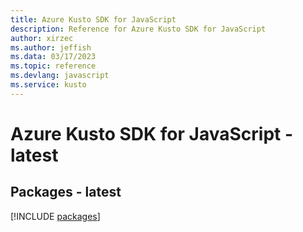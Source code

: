 ```yaml
---
title: Azure Kusto SDK for JavaScript
description: Reference for Azure Kusto SDK for JavaScript
author: xirzec
ms.author: jeffish
ms.data: 03/17/2023
ms.topic: reference
ms.devlang: javascript
ms.service: kusto
---
```

# Azure Kusto SDK for JavaScript - latest
## Packages - latest
[!INCLUDE [packages](kusto-index.md)]